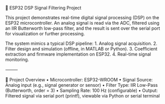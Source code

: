 📡 ESP32 DSP Signal Filtering Project

This project demonstrates real-time digital signal processing (DSP) on the ESP32 microcontroller. An analog signal is read via the ADC, filtered using an IIR Butterworth low-pass filter, and the result is sent over the serial port for visualization or further processing.

The system mimics a typical DSP pipeline:
	1.	Analog signal acquisition.
	2.	Filter design and simulation (offline, in MATLAB or Python).
	3.	Coefficient extraction and firmware implementation on ESP32.
	4.	Real-time signal monitoring.

⸻

🧠 Project Overview
	•	Microcontroller: ESP32-WROOM
	•	Signal Source: Analog input (e.g., signal generator or sensor)
	•	Filter Type: IIR Low-Pass (Butterworth, order = 3)
	•	Sampling Rate: 100 Hz (configurable)
	•	Output: Filtered signal via serial port (printf), viewable via Python or serial terminal
